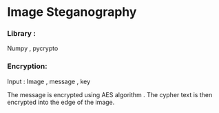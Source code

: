 # Image Steganography 

### Library : 

Numpy , pycrypto 

### Encryption:

Input : Image , message , key

The message is encrypted using AES algorithm . The cypher text is then encrypted into the edge of the image. 
